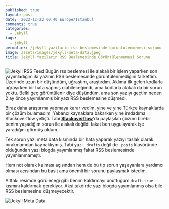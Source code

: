 ```yaml
---
published: true
layout: post
date: '2022-12-22 00:40 Europe/Istanbul'
comments: true
categories:
  - Jekyll
tags:
  - jekyll
permalink: /jekyll-yazilarin-rss-beslemesinde-goruntulenmemesi-sorunu
image: assets/images/jekyll-meta-data.jpeg
title: Jekyll Yazıların RSS Beslemesinde Görüntülenmemesi Sorunu
---
```

![Jekyll RSS Feed]({{site.baseurl}}/assets/images/jekyll-rss-feed.png)
Bugün rss beslemesi ile alakalı bir işlem yaparken son yayımladığım iki yazının RSS beslemesinde görüntülenmediğini farkettim. Üzerinde uzun bir düşündüm, uğraştım, araştırdım. Aklıma ilk gelen kodlarla uğraşırken bir hata yapmış olabileceğimdi, ama kodlarla alakalı da bir sorun yoktu. Belki geç görüntülenir diye düşündüm, ama son yazıyı geçtim neden 2 ay önce yayımlanmış bir yazı RSS beslemesine düşmedi. 

Biraz daha araştırma yapmaya karar vedim, yine ve yine Türkçe kaynaklarda bir çözüm bulamadım. Yabancı kaynaklara bakarken yine imdadıma Stackoverflow yetişti. Tabi **[Stackoverflow](https://stackoverflow.com/posts/30625045/revisions)**'da paylaşılan çözüm birebir benim yaşadığım sorun ile alakalı değildi fakat ben uygulayarak işe yaradığını görmüş oldum.

Tek sorun yazı meta data kısmında bir hata yaparak yazıyı taslak olarak bırakmamdan kaynaklıymış. Tabi yazı `_drafts` değil de `_posts` klasöründe olduğundan yazı blogda yayımlanmış fakat RSS beslemesinde yayımlanmamıştı. 

Hem not olarak kalması açısından hem de bu tip sorun yaşayanlara yardımcı olması açısından bu basit ama önemli bir sorunu paylaşmak istedim.

Alttaki resimde görüleceği gibi benim kaldırmayı unuttuğum `draft:true` kısmını kaldırmak gerekiyor. Aksi takdirde yazı blogda yayımlanmış olsa bile RSS beslemesine düşmeyecektir.

![Jekyll Meta Data]({{site.baseurl}}/assets/images/jekyll-meta-data.jpeg)
